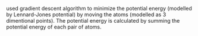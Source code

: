 used gradient descent algorithm to minimize the potential energy (modelled by Lennard-Jones potential) by moving the atoms (modelled as 3 dimentional points).
The potential energy is calculated by summing the potential energy of each pair of atoms.
